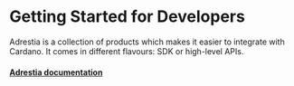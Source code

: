 Getting Started for Developers
==============================

Adrestia is a collection of products which makes it easier to integrate with Cardano. It comes in different flavours: SDK or high-level APIs.

#### [Adrestia documentation](../cardano-components/adrestia/README.md)
